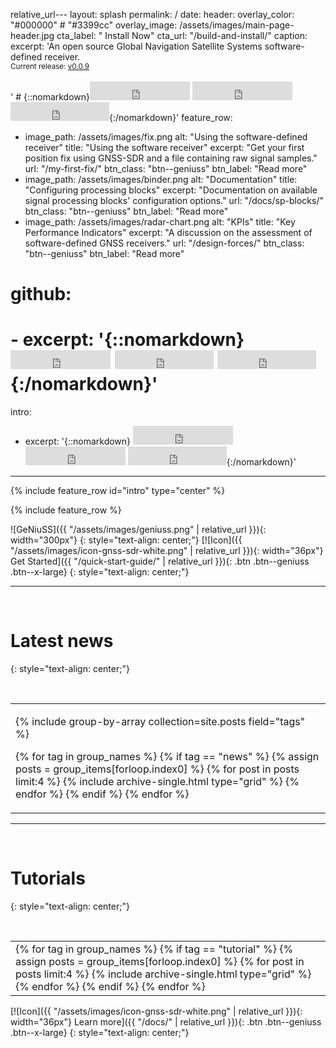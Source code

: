 relative_url---
layout: splash
permalink: /
date:
header:
  overlay_color: "#000000" # "#3399cc"
  overlay_image: /assets/images/main-page-header.jpg
  cta_label: "<i class='fas fa-download'></i> Install Now"
  cta_url: "/build-and-install/"
  caption:
excerpt: 'An open source Global Navigation Satellite Systems software-defined receiver. <br /> <small>Current release: [v0.0.9](https://github.com/gnss-sdr/gnss-sdr/releases/tag/v0.0.9)</small> <br /><br /> ' # {::nomarkdown}<iframe style="display: inline-block;" src="https://ghbtns.com/github-btn.html?user=gnss-sdr&repo=gnss-sdr&type=watch&count=true&size=large&v=2" frameborder="0" scrolling="0" width="160px" height="30px"></iframe> <iframe style="display: inline-block;" src="https://ghbtns.com/github-btn.html?user=gnss-sdr&repo=gnss-sdr&type=star&count=true&size=large" frameborder="0" scrolling="0" width="160px" height="30px"></iframe> <iframe style="display: inline-block;" src="https://ghbtns.com/github-btn.html?user=gnss-sdr&repo=gnss-sdr&type=fork&count=true&size=large" frameborder="0" scrolling="0" width="158px" height="30px"></iframe>{:/nomarkdown}'
feature_row:
  - image_path: /assets/images/fix.png
    alt: "Using the software-defined receiver"
    title: "Using the software receiver"
    excerpt: "Get your first position fix using GNSS-SDR and a file containing raw signal samples."
    url: "/my-first-fix/"
    btn_class: "btn--geniuss"
    btn_label: "Read more"
  - image_path: /assets/images/binder.png
    alt: "Documentation"
    title: "Configuring processing blocks"
    excerpt: "Documentation on available signal processing blocks' configuration options."
    url: "/docs/sp-blocks/"
    btn_class: "btn--geniuss"
    btn_label: "Read more"
  - image_path: /assets/images/radar-chart.png
    alt: "KPIs"
    title: "Key Performance Indicators"
    excerpt: "A discussion on the assessment of software-defined GNSS receivers."
    url: "/design-forces/"
    btn_class: "btn--geniuss"
    btn_label: "Read more"
# github:
#  - excerpt: '{::nomarkdown}<iframe style="display: inline-block;" src="https://ghbtns.com/github-btn.html?user=gnss-sdr&repo=gnss-sdr&type=star&count=true&size=large" frameborder="0" scrolling="0" width="160px" height="30px"></iframe> <iframe style="display: inline-block;" src="https://ghbtns.com/github-btn.html?user=gnss-sdr&repo=gnss-sdr&type=watch&count=true&size=large&v=2" frameborder="0" scrolling="0" width="158px" height="30px"></iframe> <iframe style="display: inline-block;" src="https://ghbtns.com/github-btn.html?user=gnss-sdr&repo=gnss-sdr&type=fork&count=true&size=large" frameborder="0" scrolling="0" width="158px" height="30px"></iframe>{:/nomarkdown}'
intro:
  - excerpt: '{::nomarkdown} <iframe style="display: inline-block;" src="https://ghbtns.com/github-btn.html?user=gnss-sdr&repo=gnss-sdr&type=watch&count=true&size=large&v=2" frameborder="0" scrolling="0" width="160px" height="30px"></iframe> <iframe style="display: inline-block;" src="https://ghbtns.com/github-btn.html?user=gnss-sdr&repo=gnss-sdr&type=star&count=true&size=large" frameborder="0" scrolling="0" width="160px" height="30px"></iframe> <iframe style="display: inline-block;" src="https://ghbtns.com/github-btn.html?user=gnss-sdr&repo=gnss-sdr&type=fork&count=true&size=large" frameborder="0" scrolling="0" width="158px" height="30px"></iframe>{:/nomarkdown}'
---

{% include feature_row id="intro" type="center" %}

{% include feature_row %}

![GeNiuSS]({{ "/assets/images/geniuss.png" | relative_url }}){: width="300px"}
{: style="text-align: center;"}
[![Icon]({{ "/assets/images/icon-gnss-sdr-white.png" | relative_url }}){: width="36px"} Get Started]({{ "/quick-start-guide/" | relative_url }}){: .btn .btn--geniuss .btn--x-large}
{: style="text-align: center;"}

---

<p>&nbsp;</p>

# Latest news
{: style="text-align: center;"}

<p>&nbsp;</p>

<html> <body > <table> <tr> <td id="gridtable">  
<div class="grid__wrapper">

{% include group-by-array collection=site.posts field="tags" %}

{% for tag in group_names %}
  {% if tag == "news" %}
    {% assign posts = group_items[forloop.index0] %}
    {% for post in posts limit:4 %}
      {% include archive-single.html type="grid" %}
    {% endfor %}
  {% endif %}
{% endfor %}

</div>
</td></tr></table></body></html>


---

<p>&nbsp;</p>

# Tutorials
{: style="text-align: center;"}

<p>&nbsp;</p>

<html> <body > <table> <tr> <td id="gridtable">  
<div class="grid__wrapper">
{% for tag in group_names %}
  {% if tag == "tutorial" %}
    {% assign posts = group_items[forloop.index0] %}
    {% for post in posts limit:4 %}
      {% include archive-single.html type="grid" %}
    {% endfor %}
  {% endif %}
{% endfor %}
</div>
</td></tr></table></body></html>


[![Icon]({{ "/assets/images/icon-gnss-sdr-white.png" | relative_url }}){: width="36px"} Learn more]({{ "/docs/" | relative_url }}){: .btn .btn--geniuss .btn--x-large}
{: style="text-align: center;"}

<link rel="prefetch" href="{{ "/assets/js/main.min.js" | relative_url }}">
<link rel="prerender" href="{{ "/search/" | relative_url }}">
<link rel="prerender" href="{{ "/quick-start-guide/" | relative_url }}">
<link rel="prerender" href="{{ "/docs/" | relative_url }}">
<link rel="prerender" href="{{ "/build-and-install/" | relative_url }}">
<link rel="prerender" href="{{ "/my-first-fix/" | relative_url }}">
<link rel="prerender" href="{{ "/docs/sp-blocks/" | relative_url }}">
<link rel="prerender" href="{{ "/design-forces/" | relative_url }}">
<link rel="prerender" href="{{ "/docs/tutorials/gnss-signals/" | relative_url }}">
